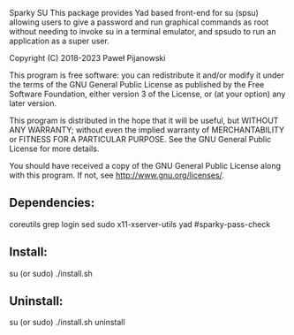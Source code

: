 Sparky SU
This package provides Yad based front-end for su (spsu) allowing users to give a password and run graphical commands as root without needing to invoke su in a terminal emulator, and spsudo to run an application as a super user.

Copyright (C) 2018-2023 Paweł Pijanowski

This program is free software: you can redistribute it and/or modify
it under the terms of the GNU General Public License as published by
the Free Software Foundation, either version 3 of the License, or
(at your option) any later version.

This program is distributed in the hope that it will be useful,
but WITHOUT ANY WARRANTY; without even the implied warranty of
MERCHANTABILITY or FITNESS FOR A PARTICULAR PURPOSE.  See the
GNU General Public License for more details.

You should have received a copy of the GNU General Public License
along with this program.  If not, see <http://www.gnu.org/licenses/>.

Dependencies:
-------------
coreutils
grep
login
sed
sudo
x11-xserver-utils
yad
#sparky-pass-check

Install:
-------------
su (or sudo) 
./install.sh

Uninstall:
-------------
su (or sudo)
./install.sh uninstall
